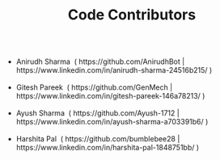 <h1 align="center">Code Contributors</h1>
<br>
<br>
<ul>
  <li>Anirudh Sharma &nbsp;( https://github.com/AnirudhBot | https://www.linkedin.com/in/anirudh-sharma-24516b215/ )</li>
  <br>
  <li>Gitesh Pareek &nbsp;( https://github.com/GenMech | https://www.linkedin.com/in/gitesh-pareek-146a78213/ )</li>
  <br>
  <li>Ayush Sharma &nbsp;( https://github.com/Ayush-1712 | https://www.linkedin.com/in/ayush-sharma-a703391b6/ )</li>
  <br>
  <li>Harshita Pal &nbsp;( https://github.com/bumblebee28 | https://www.linkedin.com/in/harshita-pal-1848751bb/ )</li>
</ul>
